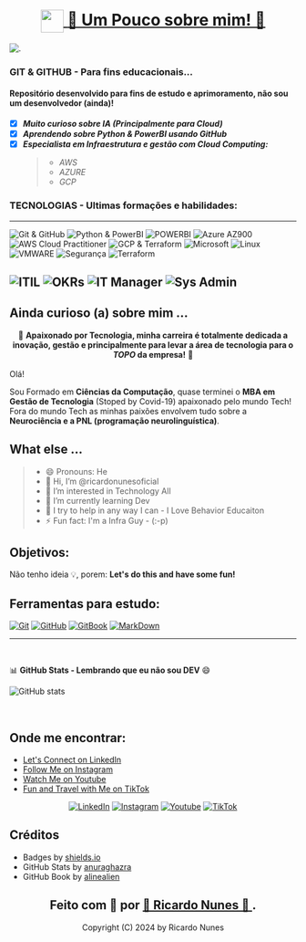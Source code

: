 <!-- Cabeçalhos -->
<h1>
     <div align="center">
     <a href="https://instagram.com/ricardonunes.oficial/">
     <img align="center" width="40px" src="https://th.bing.com/th/id/OIP.RYQd9A6wG-T3bXHApwa0RQHaFR?w=900&h=640&rs=1&pid=ImgDetMain">
     <span>👀 Um Pouco sobre mim! 👀</span>
     </a>
     </div>
</h1>

![.](https://camo.githubusercontent.com/67fc6fe69796a1433e92819310c117759475b5cba29dccedecd68a54e6f60fe6/68747470733a2f2f6d69722d73332d63646e2d63662e626568616e63652e6e65742f70726f6a6563745f6d6f64756c65732f313430305f6f70745f312f3831626234623136353638343031392e363430623630333864313333652e676966)

### GIT & GITHUB - Para fins educacionais...
#### Repositório desenvolvido para fins de estudo e aprimoramento, não sou um desenvolvedor (ainda)!

- [x] ***Muito curioso sobre IA (Principalmente para Cloud)***
- [x] ***Aprendendo sobre Python & PowerBI usando GitHub***
- [x] ***Especialista em Infraestrutura e gestão com Cloud Computing:***
    > - *AWS*
    > - *AZURE*
    > - *GCP*

### TECNOLOGIAS - Ultimas formações e habilidades:

<p align="center">

-------

![Git & GitHub](https://img.shields.io/badge/Git_&_GitHub-000?style=for-the-badge&logo=github&logoColor=E94D5F)
![Python & PowerBI](https://img.shields.io/badge/Python-000?style=for-the-badge&logo=python&logoColor=E94D5F)
![POWERBI](https://img.shields.io/badge/PowerBI-000?style=for-the-badge&logo=PowerBI&logoColor=E94D5F)
![Azure AZ900](https://img.shields.io/badge/AZURE-000?style=for-the-badge&logo=MicrosoftAzure&logoColor=E94D5F)
![AWS Cloud Practitioner](https://img.shields.io/badge/AWS-000?style=for-the-badge&logo=AmazonAWS&logoColor=E94D5F)
![GCP & Terraform](https://img.shields.io/badge/Google-000?style=for-the-badge&logo=googlecloud&logoColor=E94D5F)
![Microsoft](https://img.shields.io/badge/Microsoft-000?style=for-the-badge&logo=microsoft&logoColor=E94D5F)
![Linux](https://img.shields.io/badge/Linux-000?style=for-the-badge&logo=Linux&logoColor=E94D5F)
![VMWARE](https://img.shields.io/badge/VMWare-000?style=for-the-badge&logo=VMWare&logoColor=E94D5F)
![Segurança](https://img.shields.io/badge/Security-000?style=for-the-badge&logo=Sonicwall&logoColor=E94D5F)
![Terraform](https://img.shields.io/badge/Terraform-000?style=for-the-badge&logo=terraform&logoColor=E94D5F)

![ITIL](https://img.shields.io/badge/ITIL_&_Scrum-000?style=for-the-badge&logo=itil&logoColor=E94D5F)
![OKRs](https://img.shields.io/badge/OKR_&_KPI-000?style=for-the-badge&logo=OKR&logoColor=E94D5F)
![IT Manager](https://img.shields.io/badge/ITSM_Manager-000?style=for-the-badge&logo=ITManager&logoColor=E94D5F)
![Sys Admin](https://img.shields.io/badge/Sys_Admin-000?style=for-the-badge&logo=sysadmin&logoColor=E94D5F)
----------
</p>

<!-- Sobre mim -->
## Ainda curioso (a) sobre mim ...

<div align="center">
🎯 <b>Apaixonado por Tecnologia, minha carreira é totalmente dedicada a inovação, gestão e principalmente para levar a área de tecnologia para o <i>TOPO</i> da empresa!</b> 🎯
</div>

<br>
Olá!
</br>
<p>
Sou Formado em <b>Ciências da Computação</b>, quase terminei o <b>MBA em Gestão de Tecnologia</b> (Stoped by Covid-19) apaixonado pelo mundo Tech! 
     Fora do mundo Tech as minhas paixões envolvem tudo sobre a <b>Neurociência e a PNL (programação neurolinguística)</b>. 
</p>

## What else ...
> - 😄 Pronouns: He
> - 👋 Hi, I’m @ricardonunesoficial
> - 👀 I’m interested in Technology All
> - 🌱 I’m currently learning Dev
> - 💞️ I try to help in any way I can - I Love Behavior Educaiton
> - ⚡ Fun fact: I'm a Infra Guy - (:-p)


<!-- Texto no meio do README -->
## Objetivos:
Não tenho ideia 💡, porem: **Let's do this and have some fun!**


## Ferramentas para estudo:
[![Git](https://img.shields.io/badge/Git-000?style=for-the-badge&logo=git&logoColor=E94D5F)](https://git-scm.com/doc) 
[![GitHub](https://img.shields.io/badge/GitHub-000?style=for-the-badge&logo=github&logoColor=30A3DC)](https://docs.github.com/)
[![GitBook](https://img.shields.io/badge/GitBook-000?style=for-the-badge&logo=gitbook&logoColor=E94D5F)](https://aline-antunes.gitbook.io/formacao-fundamentos-github)
[![MarkDown](https://img.shields.io/badge/MarkDown-000?style=for-the-badge&logo=markdonw&logoColor=E94D5F)](https://github.com/mende1/guia-definitivo-de-markdown)
</br>

-----
<br>

📊 **GitHub Stats - Lembrando que eu não sou DEV** :smile:

![GitHub stats](https://github-readme-stats.vercel.app/api?username=ricardonunesoficial&show_icons=true&theme=radical)

</br>

## Onde me encontrar:
- [Let's Connect on LinkedIn](https://www.linkedin.com/in/ricardonunesoficial/)
- [Follow Me on Instagram](https://www.instagram.com/ricardonunes.oficial/)
- [Watch Me on Youtube](https://www.youtube.com/ricardonunespnl)
- [Fun and Travel with Me on TikTok](https://www.tiktok.com/@ricardonunes.oficial)

<div align="center">

[![LinkedIn](https://img.shields.io/badge/LINKEDIN-000?style=for-the-badge&logo=LINKEDIN&logoColor=E94D5F)](https://www.linkedin.com/in/ricardonunesoficial/)
[![Instagram](https://img.shields.io/badge/INSTAGRAM-000?style=for-the-badge&logo=INSTAGRAM&logoColor=E94D5F)](https://www.instagram.com/ricardonunes.oficial/)
[![Youtube](https://img.shields.io/badge/YOUTUBE-000?style=for-the-badge&logo=YOUTUBE&logoColor=E94D5F)](https://www.youtube.com/ricardonunespnl)
[![TikTok](https://img.shields.io/badge/TIKTOK-000?style=for-the-badge&logo=TIKTOK&logoColor=E94D5F)](https://www.tiktok.com/@ricardonunes.oficial)

</div>

## Créditos ##
- Badges by [shields.io](https://shields.io/)
- GitHub Stats by [anuraghazra](https://github.com/anuraghazra/github-readme-stats?tab=readme-ov-file)
- GitHub Book by [alinealien](https://github.com/alinealien)

##
<h2>
<div align="center">Feito com 💞️ por <a href="https://www.instagram.com/ricardonunes.oficial/"> 👋 Ricardo Nunes 👋 </a>.</div>
</h2>

<div align="center"> Copyright (C) 2024 by Ricardo Nunes </div>

<!---
ricardonunesoficial/ricardonunesoficial is a ✨ special ✨ repository because its `README.md` (this file) appears on your GitHub profile.
You can click the Preview link to take a look at your changes.
--->
